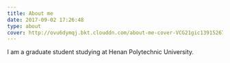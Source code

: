 ```yaml
---
title: About me
date: 2017-09-02 17:26:48
type: about
cover: http://ovu6dymqj.bkt.clouddn.com/about-me-cover-VCG21gic13915267.jpg
---
```


I am a graduate student studying at Henan Polytechnic University.
